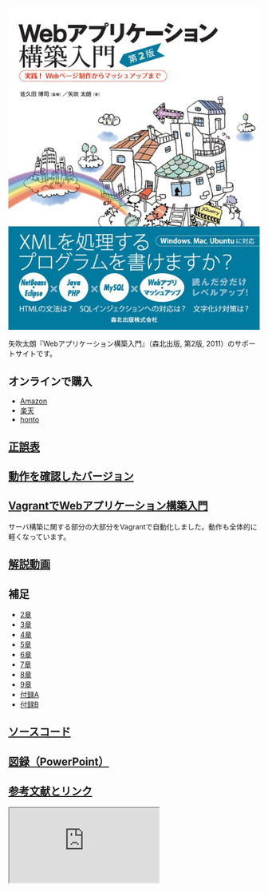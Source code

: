 <a href="http://www.amazon.co.jp/exec/obidos/ASIN/4627847327/inquisitor-22/"><img src="https://github.com/taroyabuki/webbook2/blob/master/cover.jpg?raw=true" alt="カバー" /></a>

矢吹太朗『Webアプリケーション構築入門』（森北出版, 第2版, 2011）のサポートサイトです。

## オンラインで購入

* [Amazon](http://www.amazon.co.jp/exec/obidos/ASIN/4627847327/inquisitor-22/)
* [楽天](http://hb.afl.rakuten.co.jp/hgc/0e202fa1.0c39fc04.0e202fa2.b39f0cc2/?pc=http%3a%2f%2fbooks.rakuten.co.jp%2frb%2f11124318%2f%3fscid%3daf_ich_link_txt&amp;m=http%3a%2f%2fm.rakuten.co.jp%2fbook%2fi%2f14439334%2f)
* [honto](http://honto.jp/netstore/pd-book_03397461.html)

## [正誤表](https://github.com/taroyabuki/webbook2/blob/master/errata.md)

## [動作を確認したバージョン](https://github.com/taroyabuki/webbook2/blob/master/softwares.md)

## [VagrantでWebアプリケーション構築入門](https://github.com/taroyabuki/webbook2server)

サーバ構築に関する部分の大部分をVagrantで自動化しました。動作も全体的に軽くなっています。

## [解説動画](https://github.com/taroyabuki/webbook2/blob/master/movies.md)

## 補足

* [2章](https://github.com/taroyabuki/webbook2/tree/master/src/02)
* [3章](https://github.com/taroyabuki/webbook2/tree/master/src/03)
* [4章](https://github.com/taroyabuki/webbook2/tree/master/src/04)
* [5章](https://github.com/taroyabuki/webbook2/tree/master/src/05)
* [6章](https://github.com/taroyabuki/webbook2/tree/master/src/06)
* [7章](https://github.com/taroyabuki/webbook2/tree/master/src/07)
* [8章](https://github.com/taroyabuki/webbook2/tree/master/src/08)
* [9章](https://github.com/taroyabuki/webbook2/tree/master/src/09)
* [付録A](https://github.com/taroyabuki/webbook2/tree/master/src/A)
* [付録B](https://github.com/taroyabuki/webbook2/tree/master/src/B)

## [ソースコード](https://github.com/taroyabuki/webbook2/tree/master/src)

## [図録（PowerPoint）](https://github.com/taroyabuki/webbook2/blob/master/figures.pptx?raw=true)

## [参考文献とリンク](https://github.com/taroyabuki/webbook2/blob/master/links.md)

<iframe src="http://www.unfindable.net/web-app-book2/related-blogs.php"></iframe>
